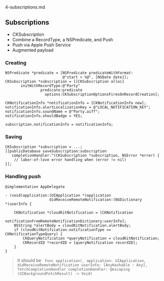 4-subscriptions.md

## Subscriptions

- CKSubscription
- Combine a RecordType, a NSPredicate, and Push
- Push via Apple Push Service
- Augmented payload



### Creating

```objc
NSPredicate *predicate = [NSPredicate predicateWithFormat:
                          @"start > %@", [NSDate date]];
CKSubscription *subscription = [[CKSubscription alloc]
       initWithRecordType:@"Party"
                predicate:predicate
                  options:CKSubscriptionOptionsFiresOnRecordCreation];

CKNotificationInfo *notificationInfo = [CKNotificationInfo new];
notificationInfo.alertLocalizationKey = @"LOCAL_NOTIFICATION_KEY";
notificationInfo.soundName = @"Party.aiff";
notificationInfo.shouldBadge = YES;

subscription.notificationInfo = notificationInfo;
```


### Saving

```objc
CKSubscription *subscription = ...;
[[publicDatabase saveSubscription:subscription
   completionHandler:^(CKSubscription *subscription, NSError *error) {
    // labor-of-love error handling when (error != nil)
}];
```

### Handling push

```objc
@implementation AppDelegate

- (void)application:(UIApplication *)application
                    didReceiveRemoteNotification:(NSDictionary *)userInfo {
    
    CKNotification *cloudKitNotification = [CKNotification
                    notificationFromRemoteNotificationDictionary:userInfo];
    NSString *alertBody = cloudKitNotification.alertBody;
    if (cloudKitNotification.notificationType == CKNotificationTypeQuery) {
        CKQueryNotification *queryNotification = cloudKitNotification;
        CKRecordID *recordID = [queryNotification recordID];
    } 
}
```

> It should be ` func application(_ application: UIApplication, didReceiveRemoteNotification userInfo: [AnyHashable : Any], fetchCompletionHandler completionHandler: @escaping (UIBackgroundFetchResult) -> Void)`

